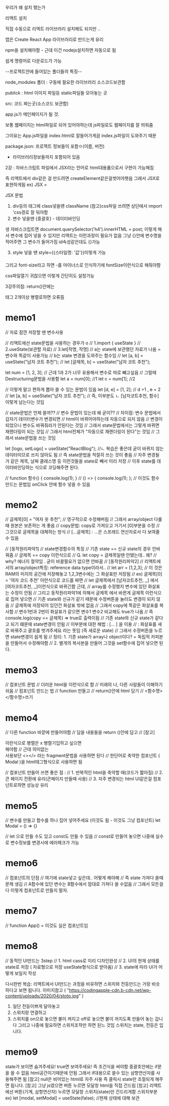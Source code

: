 우리가 왜 설치 했는가

리액트 설치

직접 수동으로 리액트 라이브러리 설치해도 되지만 ..

앱은
Create React App 라이브러리로 만드는게 유리

npm을 설치해야함 - 근데 이건 nodejs설치하면 자동으로 됨

쉽게 명령어로 다운로드가 가능

--프로젝트안에 들어있는 폴더들의 특징--

node_modules 폴더 : 구동에 필요한 라이브러리 소스코드보관함

publick : html 이미지 파일등 static파일들 모아놓는 곳

src: 코드 짜는곳(소스코드 보관함)

app.js가 메인페이지가 될 것.

보통 웹페이지는 html파일로 되어 있어야하는데
js파일로도 웹페이지를 잘 띄워줌

그이유는 App.js파일을 index.html로 잘들어가게끔
index.js파일이 도와주기 때문

package.json: 프로젝트 정보들이 포함ㅇ(이름, 버전)

- 라이브러리정보들까지 포함되어 있음

2강 :
자바스크립트 파일에서 JSX라는 언어로 html대용품으로서 구현이 가능해짐

즉 리액트에서 div같은 걸 만드려면 createElement같은걸썻어야햇음 그래서 JSX로 표현하게됨
ex) JSX = <div></div>

JSX 문법

1. div등의 태그에 class넣을떈 className
   (참고)css파일 쓰려면 상단에서 import 'css경로 잘 둬야함
2. 변수 넣을땐 {중괄호} - 데이터바인딩

생 자바스크립트면
document.querySelector('h4').innerHTML = post;
이렇게 해서 변수에 집어 넣을 수 있지만 리액트는 이런과정이 필요가 없음
그냥 {}안에 변수명을 적어주면 그 변수가 들어가짐 id속성같은데도 {}가능

3. style 넣을 떈 style={{스타일명: '값'}}이렇게 가능
<h4 style={{color: 'red'}}></h4>
그리고 font-size라고 하면 -를 마이너스로 인식하기에 fontSize이런식으로 해줘야함

css파일열기 귀찮으면 이렇게 간단히도 설정가능

3강주의점:
return()안에는 <div>태그 2개이상 병렬로하면 오류뜸

# memo1

// 자료 잠깐 저장할 땐 변수사용

// 리액트에선 state문법을 사용하는 경우가 o
// 1.import { useState }
// 2.useState(보관할 자료)
// 3.let[작명, 작명]
// a는 state에 보관했던 자료가 나옴 = 변수와 똑같이 사용가능
// b는 state 변경을 도와주는 함수임
// let [a, b] = useState("남자 코트 추천");
// let [글제목, b] = useState("남자 코트 추천");

let num = [1, 2, 3];
// 근데 1과 2가 너무 유용해서 변수로 따로 뺴고싶음
// 그럴때 Destructuring문법을 사용함
let a = num[0]; //1
let c = num[1]; //2

// 이렇게 말고 편하게 뽑아 쓸 수 있는 문법이 있음
let [d, e] = [1, 2]; // d =1 , e = 2
// let [a, b] = useState("남자 코트 추천");
// 즉, 이부분도 ㄴ [남자코트추천, 함수] 이렇게 남는다는 것임

// state문법은 언제 쓸까??
// 변수 문법이 있는데 왜 굳이??
// 차이점: 변수 문법에서 갑자기 데이터변수가 변경되면
// html이 바뀌어야하는데 자동으로 되지 않음
// 변경이 되었으니 변수도 바꿔줘라가 안된다는 것임
// 그래서 state문법에서는 그렇게 바뀌면 재렌더링이 되는 것임
// 그래서 html전체가 "자동으로 재랜더링이 된다"는 것임
// 그래서 state문법을 쓰는 것임

let [logo, setLogo] = useState("ReactBlog");
//ㄴ 복습은 좋은데 굳이 바뀌지 않는 데이터이므로 쓰지 않아도 됨
// 즉 state문법을 적절히 쓰는 것이 좋음
// 자주 변경될 거 같은 제목, 날짜 클래스명 등 이런것들을 state로 빼서 미리 저장
// 이후 state를 데이터바인딩하는 식으로 코딩해주면 된다.

// function 함수() { console.log(1); }
// () => { console.log(1); };
// 이것도 함수 만드는 문법임 onClick 안에 함수 넣을 수 있음

# memo2

// 글제목[0] = "여자 옷 추천"; // 영구적으로 수정해버림
// 그래서 array/object 다룰때 원본은 보존하는 게 좋음
// copy문법: copy로 가져오고 거기서 [0]부분을 수정
// 그것으로 글제목을 대체하는 방식
// [...글제목] : ...은 스프레드 연산자로서 다 보여줄 수 있음

// [동작원리파악1]
// state변경함수의 특징
// 기존 state == 신규 state의 경우 안바꿔줌
// 글제목 == copy 이런식으로
// Q. let copy = 글제목일땐 안됐는데.. 왜?
// why? 에너지 절약임 . 굳이 바꿀필요가 없으면 안바꿈
// [동작원리파악2]
// 리액트에서의 array/object특징: reference data type이라서..
// let arr = [1,2,3];
// 이 것은 RAM의 미지의 공간에 저장해놓고 1,2,3변수에는 그 화살표만 저장됨
// ex) 글제목[0] = '여자 코드 추천' 이런식으로 코드를 짜면
// let 글제목에서 [남자코트추천, ,,] 에서 [여자코트추천, ,,]이런식으로 바뀌긴함 근데,
// array를 수정했지 변수에 있던 화살표는 수정이 안됨
// 그리고 동작원리파악1에 의해서 글제목 에서 바뀐게 글제목 이런식으로 집어 넣으면
// 기존 state와 신규가 같기 때문에 수정버튼을 눌러도 변경이 되지 않음
// 글제목에 저장되어 있던건 화살표 밖에 없음
// 그래서 copy에 똑같은 화살표를 복사함
// 변수1번과 2번이 화살표가 같으면 변수1 변수2 비교해도 true가 나옴
// 즉 console.log(copy == 글제목) => true로 출력이됨
// 기존 state와 신규 state가 같다고 되기 떄문에 state변경이 안됨
// 이부분에 대한 해법 : [... ] 을 이용
// : 화살표를 새로 바꿔주고 괄호를 벗겨주세요 라는 뜻임 (즉 새로운 state)
// 그래서 수정버튼을 누르면 state변경이 쉽게 됨
// 정리: 1. 기존 state가 array나 object이다? = 독립적 카피본을 만들어서 수정해야함
// 2. 별개의 복사본을 만들어 그것을 set함수에 집어 넣으면 된다.

# memo3

// 컴포넌트 문법
// 더러운 html을 <Modal></Modal> 이런식으로 함
// 미래의 나, 다른 사람들이 이해하기 쉬움
// 컴포넌트 만드는 법
// function 만들고
// return()안에 html 담기
// <함수명></함수명>쓰기

# memo4

// 다른 function 바깥에 만들어야함
// 담을 내용들을 return ()안에 담고
// [참고] <div></div> <div></div>이런식으로 병렬은 x 병렬기입하고 싶으면 <div><div>해야함
// 근데 의미없는 <div>사용보단 <></> 라는 fragment문법을 사용하면 된다
// 한단어로 축약한 컴포넌트 ( Modal )을 html태그형식으로 사용하면 됨

// 컴포넌트 만들어 쓰면 좋은 점 :
// 1. 반복적인 html을 축약할 때(코드가 짧아짐)
// 2. 큰 페이지 전환에 유리(큰페이지 만들때 사용)
// 3. 자주 변경되는 html UI같은걸 컴포넌트로하면 성능상 유리

# memo5

// 변수를 만들고 함수를 하나 집어 넣어주세요 (이것도 됨 - 이것도 그냥 컴포넌트)
let Modal = () => {}

// let 으로 만들 수도 있고 const도 만들 수 있음
// const로 만들어 놓으면 나중에 실수로 변수정보를 변경시에 에러체크가 가능

# memo6

// 컴포넌트의 단점 // 여기에 state넣고 싶은데.. 어떻게 해야해 // 즉 state
가져다 쓸때 문제 생김 // A함수에 있던 변수는 B함수에서 맘대로 가져다 쓸 수없음
// 그래서 모든걸 다 이렇게 컴포넌트로 만들지 말자.

# memo7

// function App() = 이것도 실은 컴포넌트임

# memo8

// 동적인 UI만드는 3step
// 1. html cass로 미리 디자인완성
// 2. UI의 현재 상태를 state로 저장 ( 자료형으로 저장 useState형식으로 받아옴)
// 3. state에 따라 UI가 어떻게 보일지 작성

다시한번 복습: 리액트에서 UI만드는 과정을 비유하면
스위치와 전등만드는 거랑 비슷하다고 보면 됩니다.
이미지참고 ( "https://codingapple-cdn.b-cdn.net/wp-content/uploads/2020/04/stoto.jpg" )

1. 일단 전등이쁘게 달아놓고
2. 스위치랑 연결하고
3. 스위치를 on으로 놓으면 불이 켜지고 off로 놓으면 불이 꺼지도록 만들어 놓는 겁니다
   그리고 나중에 필요하면 스위치조작만 하면 된느 것임
   스위치는 state, 전등은 <Modal>입니다.

# memo9

state가 보이면 숨겨주세요! true면 보여주세요!
즉 조건식을 써야함 중괄호안에는 if문을 쓸 수 없음
html공간이기때문에 안됨 그래서 if대용으로 쓸수 있는
삼항연산자를 사용해주면 됨
[참고] null은 비어있는 html로 자주 사용
즉 클릭시 state만 조절되게 해주면 됩니다.
[참고] 그냥 js였으면 버튼 누르면 모달창 html을 직접 건드림
[참고] 리액트에선 버튼(기계, 삼항연산자) 누르면 모달창 스위치(state)만 건드리게함
스위치부분ex) let [modal, setModal] = useState(false); //현재 상태에 대해 보관
